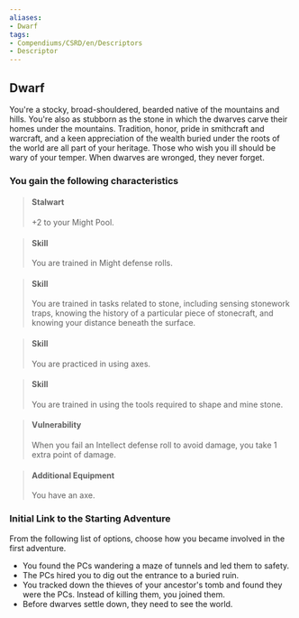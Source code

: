 ```yaml
---
aliases:
- Dwarf
tags:
- Compendiums/CSRD/en/Descriptors
- Descriptor
---
```


## Dwarf  
You're a stocky, broad-shouldered, bearded native of the mountains and hills. You're also as stubborn as the stone in which the dwarves carve their homes under the mountains. Tradition, honor, pride in smithcraft and warcraft, and a keen appreciation of the wealth buried under the roots of the world are all part of your heritage. Those who wish you ill should be wary of your temper. When dwarves are wronged, they never forget.
### You gain the following characteristics  
> #### Stalwart
> +2 to your Might Pool.  

> #### Skill
> You are trained in Might defense rolls.  

> #### Skill
> You are trained in tasks related to stone, including sensing stonework traps, knowing the history of a particular piece of stonecraft, and knowing your distance beneath the surface.  

> #### Skill
> You are practiced in using axes.  

> #### Skill
> You are trained in using the tools required to shape and mine stone.  

> #### Vulnerability
> When you fail an Intellect defense roll to avoid damage, you take 1 extra point of damage.  

> #### Additional Equipment
> You have an axe.  

### Initial Link to the Starting Adventure  
From the following list of options, choose how you became involved in the first adventure.  
- You found the PCs wandering a maze of tunnels and led them to safety.  
- The PCs hired you to dig out the entrance to a buried ruin.  
- You tracked down the thieves of your ancestor's tomb and found they were the PCs. Instead of killing them, you joined them.  
- Before dwarves settle down, they need to see the world.  